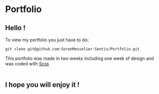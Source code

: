 # Portfolio

## Hello !

To view my portfolio you just have to do:
```
git clone git@github.com:SorenMesselier-Sentis/Portfolio.git
```
This portfolio was made in two weeks including one week of design and was coded with 
[Scss](https://sass-lang.com/)<br><br>
## I hope you will enjoy it !